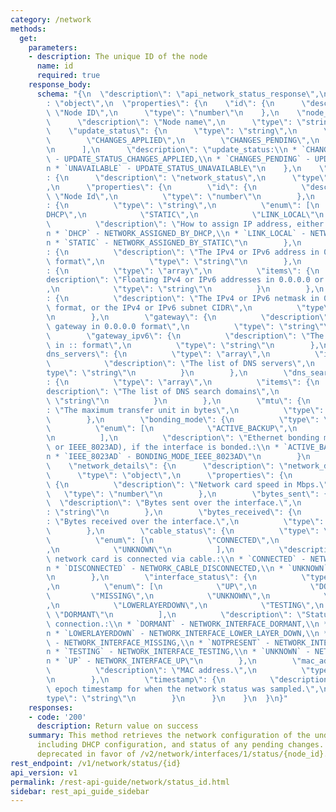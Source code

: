```yaml
---
category: /network
methods:
  get:
    parameters:
    - description: The unique ID of the node
      name: id
      required: true
    response_body:
      schema: "{\n  \"description\": \"api_network_status_response\",\n  \"type\"\
        : \"object\",\n  \"properties\": {\n    \"id\": {\n      \"description\":\
        \ \"Node ID\",\n      \"type\": \"number\"\n    },\n    \"node_name\": {\n\
        \      \"description\": \"Node name\",\n      \"type\": \"string\"\n    },\n\
        \    \"update_status\": {\n      \"type\": \"string\",\n      \"enum\": [\n\
        \        \"CHANGES_APPLIED\",\n        \"CHANGES_PENDING\",\n        \"UNAVAILABLE\"\
        \n      ],\n      \"description\": \"update_status:\\n * `CHANGES_APPLIED`\
        \ - UPDATE_STATUS_CHANGES_APPLIED,\\n * `CHANGES_PENDING` - UPDATE_STATUS_CHANGES_PENDING,\\\
        n * `UNAVAILABLE` - UPDATE_STATUS_UNAVAILABLE\"\n    },\n    \"network_status\"\
        : {\n      \"description\": \"network_status\",\n      \"type\": \"object\"\
        ,\n      \"properties\": {\n        \"id\": {\n          \"description\":\
        \ \"Node Id\",\n          \"type\": \"number\"\n        },\n        \"assigned_by\"\
        : {\n          \"type\": \"string\",\n          \"enum\": [\n            \"\
        DHCP\",\n            \"STATIC\",\n            \"LINK_LOCAL\"\n          ],\n\
        \          \"description\": \"How to assign IP address, either DHCP or STATIC:\\\
        n * `DHCP` - NETWORK_ASSIGNED_BY_DHCP,\\n * `LINK_LOCAL` - NETWORK_ASSIGNED_BY_LINK_LOCAL,\\\
        n * `STATIC` - NETWORK_ASSIGNED_BY_STATIC\"\n        },\n        \"address\"\
        : {\n          \"description\": \"The IPv4 or IPv6 address in 0.0.0.0 or ::\
        \ format\",\n          \"type\": \"string\"\n        },\n        \"floating_addresses\"\
        : {\n          \"type\": \"array\",\n          \"items\": {\n            \"\
        description\": \"Floating IPv4 or IPv6 addresses in 0.0.0.0 or :: format\"\
        ,\n            \"type\": \"string\"\n          }\n        },\n        \"netmask\"\
        : {\n          \"description\": \"The IPv4 or IPv6 netmask in 0.0.0.0 or ::\
        \ format, or the IPv4 or IPv6 subnet CIDR\",\n          \"type\": \"string\"\
        \n        },\n        \"gateway\": {\n          \"description\": \"The IPv4\
        \ gateway in 0.0.0.0 format\",\n          \"type\": \"string\"\n        },\n\
        \        \"gateway_ipv6\": {\n          \"description\": \"The IPv6 gateway\
        \ in :: format\",\n          \"type\": \"string\"\n        },\n        \"\
        dns_servers\": {\n          \"type\": \"array\",\n          \"items\": {\n\
        \            \"description\": \"The list of DNS servers\",\n            \"\
        type\": \"string\"\n          }\n        },\n        \"dns_search_domains\"\
        : {\n          \"type\": \"array\",\n          \"items\": {\n            \"\
        description\": \"The list of DNS search domains\",\n            \"type\":\
        \ \"string\"\n          }\n        },\n        \"mtu\": {\n          \"description\"\
        : \"The maximum transfer unit in bytes\",\n          \"type\": \"number\"\n\
        \        },\n        \"bonding_mode\": {\n          \"type\": \"string\",\n\
        \          \"enum\": [\n            \"ACTIVE_BACKUP\",\n            \"IEEE_8023AD\"\
        \n          ],\n          \"description\": \"Ethernet bonding mode (ACTIVE_BACKUP\
        \ or IEEE_8023AD), if the interface is bonded.:\\n * `ACTIVE_BACKUP` - BONDING_MODE_ACTIVE_BACKUP,\\\
        n * `IEEE_8023AD` - BONDING_MODE_IEEE_8023AD\"\n        }\n      }\n    },\n\
        \    \"network_details\": {\n      \"description\": \"network_details\",\n\
        \      \"type\": \"object\",\n      \"properties\": {\n        \"speed\":\
        \ {\n          \"description\": \"Network card speed in Mbps.\",\n       \
        \   \"type\": \"number\"\n        },\n        \"bytes_sent\": {\n        \
        \  \"description\": \"Bytes sent over the interface.\",\n          \"type\"\
        : \"string\"\n        },\n        \"bytes_received\": {\n          \"description\"\
        : \"Bytes received over the interface.\",\n          \"type\": \"string\"\n\
        \        },\n        \"cable_status\": {\n          \"type\": \"string\",\n\
        \          \"enum\": [\n            \"CONNECTED\",\n            \"DISCONNECTED\"\
        ,\n            \"UNKNOWN\"\n          ],\n          \"description\": \"Whether\
        \ network card is connected via cable.:\\n * `CONNECTED` - NETWORK_CABLE_CONNECTED,\\\
        n * `DISCONNECTED` - NETWORK_CABLE_DISCONNECTED,\\n * `UNKNOWN` - NETWORK_CABLE_UNKNOWN\"\
        \n        },\n        \"interface_status\": {\n          \"type\": \"string\"\
        ,\n          \"enum\": [\n            \"UP\",\n            \"DOWN\",\n   \
        \         \"MISSING\",\n            \"UNKNOWN\",\n            \"NOTPRESENT\"\
        ,\n            \"LOWERLAYERDOWN\",\n            \"TESTING\",\n           \
        \ \"DORMANT\"\n          ],\n          \"description\": \"Status of interface\
        \ connection.:\\n * `DORMANT` - NETWORK_INTERFACE_DORMANT,\\n * `DOWN` - NETWORK_INTERFACE_DOWN,\\\
        n * `LOWERLAYERDOWN` - NETWORK_INTERFACE_LOWER_LAYER_DOWN,\\n * `MISSING`\
        \ - NETWORK_INTERFACE_MISSING,\\n * `NOTPRESENT` - NETWORK_INTERFACE_NOT_PRESENT,\\\
        n * `TESTING` - NETWORK_INTERFACE_TESTING,\\n * `UNKNOWN` - NETWORK_INTERFACE_UNKNOWN,\\\
        n * `UP` - NETWORK_INTERFACE_UP\"\n        },\n        \"mac_address\": {\n\
        \          \"description\": \"MAC address.\",\n          \"type\": \"string\"\
        \n        },\n        \"timestamp\": {\n          \"description\": \"UNIX\
        \ epoch timestamp for when the network status was sampled.\",\n          \"\
        type\": \"string\"\n        }\n      }\n    }\n  }\n}"
    responses:
    - code: '200'
      description: Return value on success
    summary: This method retrieves the network configuration of the underlying system,
      including DHCP configuration, and status of any pending changes. This API is
      deprecated in favor of /v2/network/interfaces/1/status/{node_id}.
rest_endpoint: /v1/network/status/{id}
api_version: v1
permalink: /rest-api-guide/network/status_id.html
sidebar: rest_api_guide_sidebar
---
```

